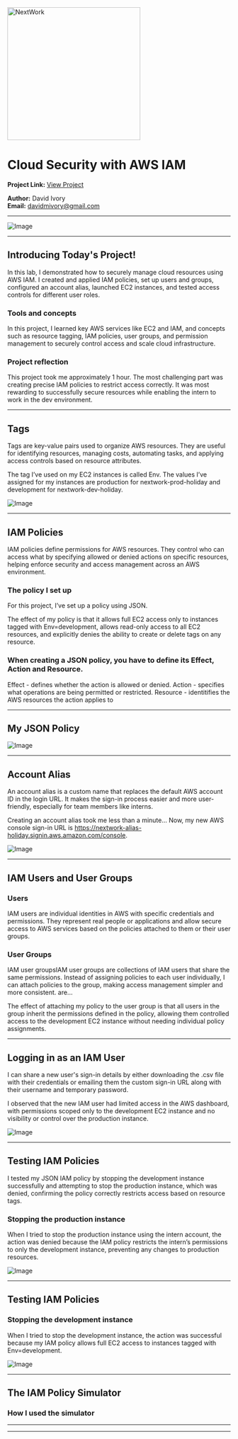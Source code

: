 <img src="https://cdn.prod.website-files.com/677c400686e724409a5a7409/6790ad949cf622dc8dcd9fe4_nextwork-logo-leather.svg" alt="NextWork" width="300" />

# Cloud Security with AWS IAM

**Project Link:** [View Project](http://learn.nextwork.org/projects/aws-security-iam)

**Author:** David Ivory  
**Email:** davidmivory@gmail.com

---

![Image](http://learn.nextwork.org/glowing_rose_loyal_hind/uploads/aws-security-iam_1c864649)

---

## Introducing Today's Project!

In this lab, I demonstrated how to securely manage cloud resources using AWS IAM. I created and applied IAM policies, set up users and groups, configured an account alias, launched EC2 instances, and tested access controls for different user roles.

### Tools and concepts

In this project, I learned key AWS services like EC2 and IAM, and concepts such as resource tagging, IAM policies, user groups, and permission management to securely control access and scale cloud infrastructure.

### Project reflection

This project took me approximately 1 hour. The most challenging part was creating precise IAM policies to restrict access correctly. It was most rewarding to successfully secure resources while enabling the intern to work in the dev environment.

---

## Tags

Tags are key-value pairs used to organize AWS resources. They are useful for identifying resources, managing costs, automating tasks, and applying access controls based on resource attributes.

The tag I’ve used on my EC2 instances is called Env. The values I’ve assigned for my instances are production for nextwork-prod-holiday and development for nextwork-dev-holiday.

![Image](http://learn.nextwork.org/glowing_rose_loyal_hind/uploads/aws-security-iam_2e0e5a5d)

---

## IAM Policies

IAM policies define permissions for AWS resources. They control who can access what by specifying allowed or denied actions on specific resources, helping enforce security and access management across an AWS environment.

### The policy I set up

For this project, I’ve set up a policy using JSON. 

The effect of my policy is that it allows full EC2 access only to instances tagged with Env=development, allows read-only access to all EC2 resources, and explicitly denies the ability to create or delete tags on any resource.

### When creating a JSON policy, you have to define its Effect, Action and Resource.

Effect - defines whether the action is allowed or denied. 
Action - specifies what operations are being permitted or restricted.
Resource - identitifies the AWS resources the action applies to

---

## My JSON Policy

![Image](http://learn.nextwork.org/glowing_rose_loyal_hind/uploads/aws-security-iam_1c864649)

---

## Account Alias

An account alias is a custom name that replaces the default AWS account ID in the login URL. It makes the sign-in process easier and more user-friendly, especially for team members like interns.

Creating an account alias took me less than a minute... Now, my new AWS console sign-in URL is https://nextwork-alias-holiday.signin.aws.amazon.com/console. 

![Image](http://learn.nextwork.org/glowing_rose_loyal_hind/uploads/aws-security-iam_0eb4439b)

---

## IAM Users and User Groups

### Users

IAM users are individual identities in AWS with specific credentials and permissions. They represent real people or applications and allow secure access to AWS services based on the policies attached to them or their user groups.

### User Groups

IAM user groupsIAM user groups are collections of IAM users that share the same permissions. Instead of assigning policies to each user individually, I can attach policies to the group, making access management simpler and more consistent. are...

The effect of attaching my policy to the user group is that all users in the group inherit the permissions defined in the policy, allowing them controlled access to the development EC2 instance without needing individual policy assignments.

---

## Logging in as an IAM User

I can share a new user's sign-in details by either downloading the .csv file with their credentials or emailing them the custom sign-in URL along with their username and temporary password.

I observed that the new IAM user had limited access in the AWS dashboard, with permissions scoped only to the development EC2 instance and no visibility or control over the production instance.

![Image](http://learn.nextwork.org/glowing_rose_loyal_hind/uploads/aws-security-iam_6f2ab446)

---

## Testing IAM Policies

I tested my JSON IAM policy by stopping the development instance successfully and attempting to stop the production instance, which was denied, confirming the policy correctly restricts access based on resource tags.

### Stopping the production instance

When I tried to stop the production instance using the intern account, the action was denied because the IAM policy restricts the intern’s permissions to only the development instance, preventing any changes to production resources.

![Image](http://learn.nextwork.org/glowing_rose_loyal_hind/uploads/aws-security-iam_0e7a9d6a)

---

## Testing IAM Policies

### Stopping the development instance

When I tried to stop the development instance, the action was successful because my IAM policy allows full EC2 access to instances tagged with Env=development.

![Image](http://learn.nextwork.org/glowing_rose_loyal_hind/uploads/aws-security-iam_1811801c)

---

## The IAM Policy Simulator

### How I used the simulator

---

---
